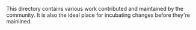 This directory contains various work contributed and maintained by the community. It is also the ideal place for incubating changes before they're mainlined.
